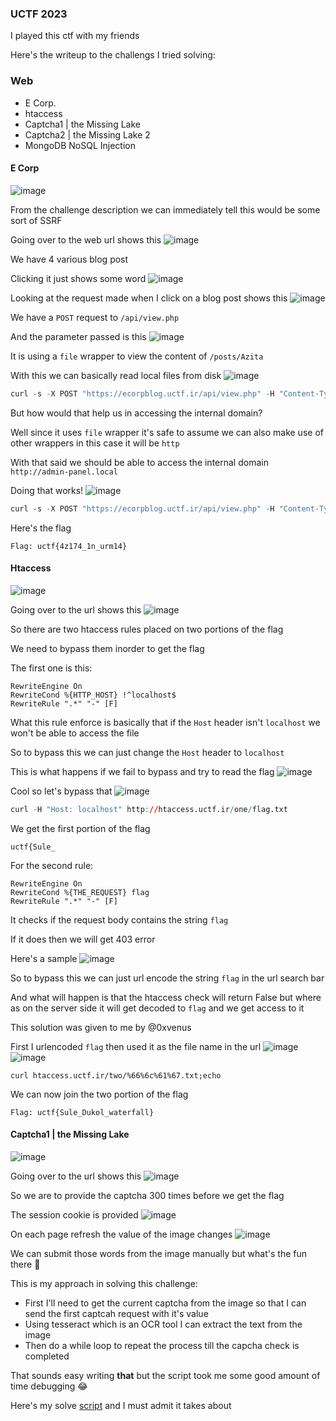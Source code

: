 <h3> UCTF 2023 </h3>

I played this ctf with my friends

Here's the writeup to the challengs I tried solving:

### Web
-  E Corp.
-  htaccess
-  Captcha1 | the Missing Lake
-  Captcha2 | the Missing Lake 2
-  MongoDB NoSQL Injection

#### E Corp
![image](https://github.com/h4ckyou/h4ckyou.github.io/assets/127159644/e71ca47b-2df7-48be-9a92-52dbbbedd6aa)

From the challenge description we can immediately tell this would be some sort of SSRF

Going over to the web url shows this
![image](https://github.com/h4ckyou/h4ckyou.github.io/assets/127159644/53621409-426b-413f-bb7d-b8d2076b6ad4)

We have 4 various blog post

Clicking it just shows some word
![image](https://github.com/h4ckyou/h4ckyou.github.io/assets/127159644/cdaa45ff-4bc7-4a69-af13-5d456b2ea8ed)

Looking at the request made when I click on a blog post shows this
![image](https://github.com/h4ckyou/h4ckyou.github.io/assets/127159644/9e2aeadb-e991-407e-9fc9-de1dae9b4c5f)

We have a `POST` request to `/api/view.php`

And the parameter passed is this
![image](https://github.com/h4ckyou/h4ckyou.github.io/assets/127159644/de85eb59-70ae-422b-95e0-9046403faf55)

It is using a `file` wrapper to view the content of `/posts/Azita`

With this we can basically read local files from disk 
![image](https://github.com/h4ckyou/h4ckyou.github.io/assets/127159644/b6cb54c6-7e8a-4353-90e3-7ea3a536c427)

```r
curl -s -X POST "https://ecorpblog.uctf.ir/api/view.php" -H "Content-Type: application/json" -d '{"post":"file:///etc/passwd"}' | jq .post -r
```

But how would that help us in accessing the internal domain?

Well since it uses `file` wrapper it's safe to assume we can also make use of other wrappers in this case it will be `http`

With that said we should be able to access the internal domain `http://admin-panel.local`

Doing that works!
![image](https://github.com/h4ckyou/h4ckyou.github.io/assets/127159644/ca1ad5f7-096d-4067-8b3d-08669c628713)

```r
curl -s -X POST "https://ecorpblog.uctf.ir/api/view.php" -H "Content-Type: application/json" -d '{"post":"http://admin-panel.local"}' | jq .post -r
```

Here's the flag

```
Flag: uctf{4z174_1n_urm14}
```

#### Htaccess
![image](https://github.com/h4ckyou/h4ckyou.github.io/assets/127159644/56adf216-bb38-4497-a090-38d51feab049)

Going over to the url shows this
![image](https://github.com/h4ckyou/h4ckyou.github.io/assets/127159644/7e3b3c26-d017-4374-8d61-c8138fe0a285)

So there are two htaccess rules placed on two portions of the flag

We need to bypass them inorder to get the flag

The first one is this:

```
RewriteEngine On
RewriteCond %{HTTP_HOST} !^localhost$
RewriteRule ".*" "-" [F]
```

What this rule enforce is basically that if the `Host` header isn't `localhost` we won't be able to access the file

So to bypass this we can just change the `Host` header to `localhost`

This is what happens if we fail to bypass and try to read the flag
![image](https://github.com/h4ckyou/h4ckyou.github.io/assets/127159644/b9cb159e-7257-4d18-a687-1327a9289eb2)

Cool so let's bypass that
![image](https://github.com/h4ckyou/h4ckyou.github.io/assets/127159644/6a03e6ab-ca72-4b56-8d2a-9467161a1a40)

```r
curl -H "Host: localhost" http://htaccess.uctf.ir/one/flag.txt
```

We get the first portion of the flag

```
uctf{Sule_
```

For the second rule:

```
RewriteEngine On
RewriteCond %{THE_REQUEST} flag
RewriteRule ".*" "-" [F]
```

It checks if the request body contains the string `flag` 

If it does then we will get 403 error

Here's a sample
![image](https://github.com/h4ckyou/h4ckyou.github.io/assets/127159644/18ca5089-ef40-4032-87cb-b89d01a06d39)

So to bypass this we can just url encode the string `flag` in the url search bar 

And what will happen is that the htaccess check will return False but where as on the server side it will get decoded to `flag` and we get access to it

This solution was given to me by @0xvenus

First I urlencoded `flag` then used it as the file name in the url
![image](https://github.com/h4ckyou/h4ckyou.github.io/assets/127159644/6de8e1a8-13a0-4242-af01-ea1aa06fa2a7)
![image](https://github.com/h4ckyou/h4ckyou.github.io/assets/127159644/aefe0048-9e87-4026-bf53-8a1fc6aa5ef9)

```
curl htaccess.uctf.ir/two/%66%6c%61%67.txt;echo
```

We can now join the two portion of the flag 

```
Flag: uctf{Sule_Dukol_waterfall}
```

#### Captcha1 | the Missing Lake 
![image](https://github.com/h4ckyou/h4ckyou.github.io/assets/127159644/e89c51b0-3c8c-45c6-968c-5251a3ee51a9)

Going over to the url shows this
![image](https://github.com/h4ckyou/h4ckyou.github.io/assets/127159644/84eeb99d-7440-44c3-88a7-bce6647b9352)

So we are to provide the captcha 300 times before we get the flag

The session cookie is provided
![image](https://github.com/h4ckyou/h4ckyou.github.io/assets/127159644/074ca712-6663-4cae-95fc-a2e8052ad184)

On each page refresh the value of the image changes
![image](https://github.com/h4ckyou/h4ckyou.github.io/assets/127159644/011c164f-7bb5-47ad-85ba-054f26382a1a)

We can submit those words from the image manually but what's the fun there 🙂

This is my approach in solving this challenge:
- First I'll need to get the current captcha from the image so that I can send the first captcah request with it's value
- Using tesseract which is an OCR tool I can extract the text from the image
- Then do a while loop to repeat the process till the capcha check is completed

That sounds easy writing **that** but the script took me some good amount of time debugging 😂

Here's my solve [script](https://github.com/h4ckyou/h4ckyou.github.io/blob/main/posts/ctf/uctf/web/Captcha1/solve.py) and I must admit it takes about 
